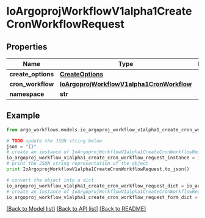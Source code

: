 # IoArgoprojWorkflowV1alpha1CreateCronWorkflowRequest


## Properties

Name | Type | Description | Notes
------------ | ------------- | ------------- | -------------
**create_options** | [**CreateOptions**](CreateOptions.md) |  | [optional] 
**cron_workflow** | [**IoArgoprojWorkflowV1alpha1CronWorkflow**](IoArgoprojWorkflowV1alpha1CronWorkflow.md) |  | [optional] 
**namespace** | **str** |  | [optional] 

## Example

```python
from argo_workflows.models.io_argoproj_workflow_v1alpha1_create_cron_workflow_request import IoArgoprojWorkflowV1alpha1CreateCronWorkflowRequest

# TODO update the JSON string below
json = "{}"
# create an instance of IoArgoprojWorkflowV1alpha1CreateCronWorkflowRequest from a JSON string
io_argoproj_workflow_v1alpha1_create_cron_workflow_request_instance = IoArgoprojWorkflowV1alpha1CreateCronWorkflowRequest.from_json(json)
# print the JSON string representation of the object
print IoArgoprojWorkflowV1alpha1CreateCronWorkflowRequest.to_json()

# convert the object into a dict
io_argoproj_workflow_v1alpha1_create_cron_workflow_request_dict = io_argoproj_workflow_v1alpha1_create_cron_workflow_request_instance.to_dict()
# create an instance of IoArgoprojWorkflowV1alpha1CreateCronWorkflowRequest from a dict
io_argoproj_workflow_v1alpha1_create_cron_workflow_request_form_dict = io_argoproj_workflow_v1alpha1_create_cron_workflow_request.from_dict(io_argoproj_workflow_v1alpha1_create_cron_workflow_request_dict)
```
[[Back to Model list]](../README.md#documentation-for-models) [[Back to API list]](../README.md#documentation-for-api-endpoints) [[Back to README]](../README.md)


